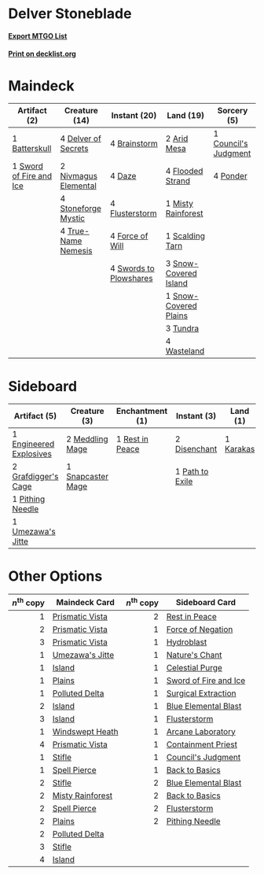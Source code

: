 # Delver Stoneblade

#### [Export MTGO List](../collection/Delver%20Stoneblade/Delver%20Stoneblade.txt)
#### [Print on decklist.org](http://decklist.org/?deckmain=2%09Arid%20Mesa%0A1%09Batterskull%0A4%09Brainstorm%0A1%09Council's%20Judgment%0A4%09Daze%0A4%09Delver%20of%20Secrets%0A4%09Flooded%20Strand%0A4%09Flusterstorm%0A4%09Force%20of%20Will%0A1%09Misty%20Rainforest%0A2%09Nivmagus%20Elemental%0A4%09Ponder%0A1%09Scalding%20Tarn%0A3%09Snow-Covered%20Island%0A1%09Snow-Covered%20Plains%0A4%09Stoneforge%20Mystic%0A1%09Sword%20of%20Fire%20and%20Ice%0A4%09Swords%20to%20Plowshares%0A4%09True-Name%20Nemesis%0A3%09Tundra%0A4%09Wasteland&deckside=2%09Cataclysm%0A2%09Disenchant%0A1%09Engineered%20Explosives%0A2%09Grafdigger's%20Cage%0A1%09Karakas%0A2%09Meddling%20Mage%0A1%09Path%20to%20Exile%0A1%09Pithing%20Needle%0A1%09Rest%20in%20Peace%0A1%09Snapcaster%20Mage%0A1%09Umezawa's%20Jitte)
# Maindeck

|                                          Artifact (2)                                           |                                         Creature (14)                                         |                                         Instant (20)                                         |                                           Land (19)                                            |                                          Sorcery (5)                                          |
|-------------------------------------------------------------------------------------------------|-----------------------------------------------------------------------------------------------|----------------------------------------------------------------------------------------------|------------------------------------------------------------------------------------------------|-----------------------------------------------------------------------------------------------|
|1 [Batterskull](http://gatherer.wizards.com/Pages/Card/Details.aspx?multiverseid=233055)         |4 [Delver of Secrets](http://gatherer.wizards.com/Pages/Card/Details.aspx?multiverseid=226749) |4 [Brainstorm](http://gatherer.wizards.com/Pages/Card/Details.aspx?multiverseid=3897)         |2 [Arid Mesa](http://gatherer.wizards.com/Pages/Card/Details.aspx?multiverseid=405092)          |1 [Council's Judgment](http://gatherer.wizards.com/Pages/Card/Details.aspx?multiverseid=382239)|
|1 [Sword of Fire and Ice](http://gatherer.wizards.com/Pages/Card/Details.aspx?multiverseid=46429)|2 [Nivmagus Elemental](http://gatherer.wizards.com/Pages/Card/Details.aspx?multiverseid=290526)|4 [Daze](http://gatherer.wizards.com/Pages/Card/Details.aspx?multiverseid=189255)             |4 [Flooded Strand](http://gatherer.wizards.com/Pages/Card/Details.aspx?multiverseid=405098)     |4 [Ponder](http://gatherer.wizards.com/Pages/Card/Details.aspx?multiverseid=451051)            |
|                                                                                                 |4 [Stoneforge Mystic](http://gatherer.wizards.com/Pages/Card/Details.aspx?multiverseid=198383) |4 [Flusterstorm](http://gatherer.wizards.com/Pages/Card/Details.aspx?multiverseid=228255)     |1 [Misty Rainforest](http://gatherer.wizards.com/Pages/Card/Details.aspx?multiverseid=405102)   |                                                                                               |
|                                                                                                 |4 [True-Name Nemesis](http://gatherer.wizards.com/Pages/Card/Details.aspx?multiverseid=446104) |4 [Force of Will](http://gatherer.wizards.com/Pages/Card/Details.aspx?multiverseid=3107)      |1 [Scalding Tarn](http://gatherer.wizards.com/Pages/Card/Details.aspx?multiverseid=405107)      |                                                                                               |
|                                                                                                 |                                                                                               |4 [Swords to Plowshares](http://gatherer.wizards.com/Pages/Card/Details.aspx?multiverseid=869)|3 [Snow-Covered Island](http://gatherer.wizards.com/Pages/Card/Details.aspx?multiverseid=121130)|                                                                                               |
|                                                                                                 |                                                                                               |                                                                                              |1 [Snow-Covered Plains](http://gatherer.wizards.com/Pages/Card/Details.aspx?multiverseid=121267)|                                                                                               |
|                                                                                                 |                                                                                               |                                                                                              |3 [Tundra](http://gatherer.wizards.com/Pages/Card/Details.aspx?multiverseid=885)                |                                                                                               |
|                                                                                                 |                                                                                               |                                                                                              |4 [Wasteland](http://gatherer.wizards.com/Pages/Card/Details.aspx?multiverseid=413790)          |                                                                                               |


# Sideboard

|                                          Artifact (5)                                           |                                        Creature (3)                                        |                                     Enchantment (1)                                      |                                       Instant (3)                                        |                                      Land (1)                                      |                                    Sorcery (2)                                     |
|-------------------------------------------------------------------------------------------------|--------------------------------------------------------------------------------------------|------------------------------------------------------------------------------------------|------------------------------------------------------------------------------------------|------------------------------------------------------------------------------------|------------------------------------------------------------------------------------|
|1 [Engineered Explosives](http://gatherer.wizards.com/Pages/Card/Details.aspx?multiverseid=50139)|2 [Meddling Mage](http://gatherer.wizards.com/Pages/Card/Details.aspx?multiverseid=179547)  |1 [Rest in Peace](http://gatherer.wizards.com/Pages/Card/Details.aspx?multiverseid=442021)|2 [Disenchant](http://gatherer.wizards.com/Pages/Card/Details.aspx?multiverseid=847)      |1 [Karakas](http://gatherer.wizards.com/Pages/Card/Details.aspx?multiverseid=413782)|2 [Cataclysm](http://gatherer.wizards.com/Pages/Card/Details.aspx?multiverseid=6050)|
|2 [Grafdigger's Cage](http://gatherer.wizards.com/Pages/Card/Details.aspx?multiverseid=278452)   |1 [Snapcaster Mage](http://gatherer.wizards.com/Pages/Card/Details.aspx?multiverseid=227676)|                                                                                          |1 [Path to Exile](http://gatherer.wizards.com/Pages/Card/Details.aspx?multiverseid=220511)|                                                                                    |                                                                                    |
|1 [Pithing Needle](http://gatherer.wizards.com/Pages/Card/Details.aspx?multiverseid=129526)      |                                                                                            |                                                                                          |                                                                                          |                                                                                    |                                                                                    |
|1 [Umezawa's Jitte](http://gatherer.wizards.com/Pages/Card/Details.aspx?multiverseid=81979)      |                                                                                            |                                                                                          |                                                                                          |                                                                                    |                                                                                    |


# Other Options

|*n*<sup>th</sup> copy|                                       Maindeck Card                                       |*n*<sup>th</sup> copy|                                        Sideboard Card                                         |
|--------------------:|-------------------------------------------------------------------------------------------|--------------------:|-----------------------------------------------------------------------------------------------|
|                    1|[Prismatic Vista](http://gatherer.wizards.com/Pages/Card/Details.aspx?multiverseid=464193) |                    2|[Rest in Peace](http://gatherer.wizards.com/Pages/Card/Details.aspx?multiverseid=442021)       |
|                    2|[Prismatic Vista](http://gatherer.wizards.com/Pages/Card/Details.aspx?multiverseid=464193) |                    1|[Force of Negation](http://gatherer.wizards.com/Pages/Card/Details.aspx?multiverseid=464001)   |
|                    3|[Prismatic Vista](http://gatherer.wizards.com/Pages/Card/Details.aspx?multiverseid=464193) |                    1|[Hydroblast](http://gatherer.wizards.com/Pages/Card/Details.aspx?multiverseid=3915)            |
|                    1|[Umezawa's Jitte](http://gatherer.wizards.com/Pages/Card/Details.aspx?multiverseid=81979)  |                    1|[Nature's Chant](http://gatherer.wizards.com/Pages/Card/Details.aspx?multiverseid=464159)      |
|                    1|[Island](http://gatherer.wizards.com/Pages/Card/Details.aspx?multiverseid=439857)          |                    1|[Celestial Purge](http://gatherer.wizards.com/Pages/Card/Details.aspx?multiverseid=183055)     |
|                    1|[Plains](http://gatherer.wizards.com/Pages/Card/Details.aspx?multiverseid=439856)          |                    1|[Sword of Fire and Ice](http://gatherer.wizards.com/Pages/Card/Details.aspx?multiverseid=46429)|
|                    1|[Polluted Delta](http://gatherer.wizards.com/Pages/Card/Details.aspx?multiverseid=405104)  |                    1|[Surgical Extraction](http://gatherer.wizards.com/Pages/Card/Details.aspx?multiverseid=397706) |
|                    2|[Island](http://gatherer.wizards.com/Pages/Card/Details.aspx?multiverseid=439857)          |                    1|[Blue Elemental Blast](http://gatherer.wizards.com/Pages/Card/Details.aspx?multiverseid=694)   |
|                    3|[Island](http://gatherer.wizards.com/Pages/Card/Details.aspx?multiverseid=439857)          |                    1|[Flusterstorm](http://gatherer.wizards.com/Pages/Card/Details.aspx?multiverseid=228255)        |
|                    1|[Windswept Heath](http://gatherer.wizards.com/Pages/Card/Details.aspx?multiverseid=405115) |                    1|[Arcane Laboratory](http://gatherer.wizards.com/Pages/Card/Details.aspx?multiverseid=25562)    |
|                    4|[Prismatic Vista](http://gatherer.wizards.com/Pages/Card/Details.aspx?multiverseid=464193) |                    1|[Containment Priest](http://gatherer.wizards.com/Pages/Card/Details.aspx?multiverseid=389470)  |
|                    1|[Stifle](http://gatherer.wizards.com/Pages/Card/Details.aspx?multiverseid=382377)          |                    1|[Council's Judgment](http://gatherer.wizards.com/Pages/Card/Details.aspx?multiverseid=382239)  |
|                    1|[Spell Pierce](http://gatherer.wizards.com/Pages/Card/Details.aspx?multiverseid=425876)    |                    1|[Back to Basics](http://gatherer.wizards.com/Pages/Card/Details.aspx?multiverseid=456642)      |
|                    2|[Stifle](http://gatherer.wizards.com/Pages/Card/Details.aspx?multiverseid=382377)          |                    2|[Blue Elemental Blast](http://gatherer.wizards.com/Pages/Card/Details.aspx?multiverseid=694)   |
|                    2|[Misty Rainforest](http://gatherer.wizards.com/Pages/Card/Details.aspx?multiverseid=405102)|                    2|[Back to Basics](http://gatherer.wizards.com/Pages/Card/Details.aspx?multiverseid=456642)      |
|                    2|[Spell Pierce](http://gatherer.wizards.com/Pages/Card/Details.aspx?multiverseid=425876)    |                    2|[Flusterstorm](http://gatherer.wizards.com/Pages/Card/Details.aspx?multiverseid=228255)        |
|                    2|[Plains](http://gatherer.wizards.com/Pages/Card/Details.aspx?multiverseid=439856)          |                    2|[Pithing Needle](http://gatherer.wizards.com/Pages/Card/Details.aspx?multiverseid=129526)      |
|                    2|[Polluted Delta](http://gatherer.wizards.com/Pages/Card/Details.aspx?multiverseid=405104)  |                     |                                                                                               |
|                    3|[Stifle](http://gatherer.wizards.com/Pages/Card/Details.aspx?multiverseid=382377)          |                     |                                                                                               |
|                    4|[Island](http://gatherer.wizards.com/Pages/Card/Details.aspx?multiverseid=439857)          |                     |                                                                                               |

